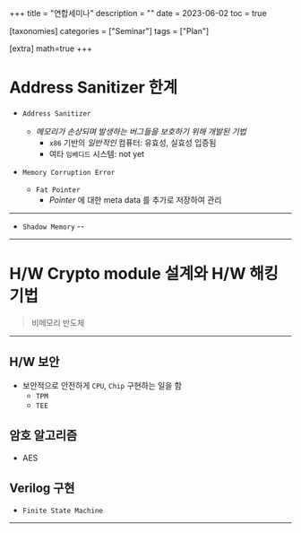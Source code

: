 +++
title = "연합세미나"
description = ""
date = 2023-06-02
toc = true

[taxonomies]
categories = ["Seminar"]
tags = ["Plan"]

[extra]
math=true
+++

# Address Sanitizer 한계
- `Address Sanitizer`
  - <txtylw>*메모리가 손상되며 발생하는 버그들을 보호하기 위해 개발된 기법*</txtylw>
    - `x86` 기반의 *일반적인* 컴퓨터: 유효성, 실효성 입증됨
    - 여타 `임베디드` 시스템: not yet
      
- `Memory Corruption Error`
  - `Fat Pointer`
    - *Pointer* 에 대한 meta data 를 추가로 저장하여 관리

---
- `Shadow Memory`
--

---
# H/W Crypto module 설계와 H/W 해킹 기법
> 비메모리 반도체

---
## H/W 보안
- 보안적으로 안전하게 `CPU`, `Chip` 구현하는 일을 함
  - `TPM`
  - `TEE`
## 암호 알고리즘
  - AES
## Verilog 구현
  - `Finite State Machine`

---
